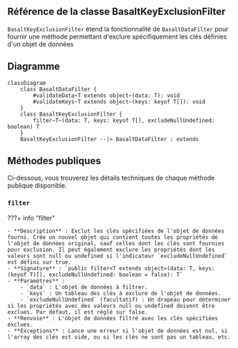 ## **Référence de la classe BasaltKeyExclusionFilter**

`BasaltKeyExclusionFilter` étend la fonctionnalité de `BasaltDataFilter` pour fournir une méthode permettant d'exclure spécifiquement les clés définies d'un objet de données

## **Diagramme**

```mermaid
classDiagram
    class BasaltDataFilter {
        #validateData~T extends object~(data: T): void
        #validateKeys~T extends object~(keys: keyof T[]): void
    }
    class BasaltKeyExclusionFilter {
        filter~T~(data: T, keys: keyof T[], excludeNullUndefined: boolean) T
    }
    BasaltKeyExclusionFilter --|> BasaltDataFilter : extends
```

## **Méthodes publiques**

Ci-dessous, vous trouverez les détails techniques de chaque méthode publique disponible.

### `filter`

???+ info "filter"

    - **Description** : Exclut les clés spécifiées de l'objet de données fourni. Crée un nouvel objet qui contient toutes les propriétés de l'objet de données original, sauf celles dont les clés sont fournies pour exclusion. Il peut également exclure les propriétés dont les valeurs sont null ou undefined si l'indicateur `excludeNullUndefined` est défini sur true.
    - **Signature** : `public filter<T extends object>(data: T, keys: (keyof T)[], excludeNullUndefined: boolean = false): T`
    - **Paramètres** :
        - `data` : L'objet de données à filtrer.
        - `keys` : Un tableau des clés à exclure de l'objet de données.
        - `excludeNullUndefined` (facultatif) : Un drapeau pour déterminer si les propriétés avec des valeurs null ou undefined doivent être exclues. Par défaut, il est réglé sur false.
    - **Renvoie** : L'objet de données filtré avec les clés spécifiées exclues.
    - **Exceptions** : Lance une erreur si l'objet de données est nul, si l'array des clés est vide, ou si les clés ne sont pas un tableau, etc.
